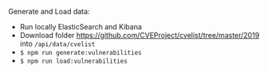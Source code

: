 Generate and Load data:

- Run locally ElasticSearch and Kibana
- Download folder https://github.com/CVEProject/cvelist/tree/master/2019 into `/api/data/cvelist`
- `$ npm run generate:vulnerabilities`
- `$ npm run load:vulnerabilities`
